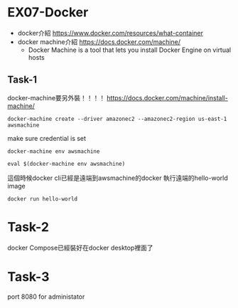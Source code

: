 # EX07-Docker
- docker介紹 https://www.docker.com/resources/what-container
- docker machine介紹 https://docs.docker.com/machine/
	- Docker Machine is a tool that lets you install Docker Engine on virtual hosts


## Task-1
docker-machine要另外裝！！！！ https://docs.docker.com/machine/install-machine/


``` 
docker-machine create --driver amazonec2 --amazonec2-region us-east-1 awsmachine
```

make sure credential is set


```
docker-machine env awsmachine

eval $(docker-machine env awsmachine)
```

這個時候docker cli已經是遠端到awsmachine的docker
執行遠端的hello-world image

```
docker run hello-world
```

# Task-2

docker Compose已經裝好在docker desktop裡面了


# Task-3

port 8080 for administator